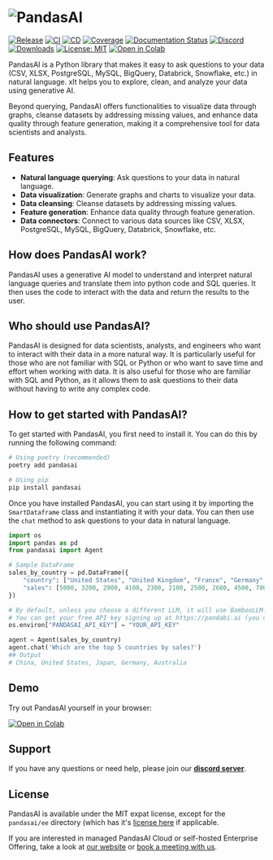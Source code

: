 # ![PandasAI](https://github.com/Sinaptik-AI/pandas-ai/blob/main/images/logo.png?raw=true)

[![Release](https://img.shields.io/pypi/v/pandasai?label=Release&style=flat-square)](https://pypi.org/project/pandasai/)
[![CI](https://github.com/gventuri/pandas-ai/actions/workflows/ci.yml/badge.svg)](https://github.com/gventuri/pandas-ai/actions/workflows/ci.yml/badge.svg)
[![CD](https://github.com/gventuri/pandas-ai/actions/workflows/cd.yml/badge.svg)](https://github.com/gventuri/pandas-ai/actions/workflows/cd.yml/badge.svg)
[![Coverage](https://codecov.io/gh/gventuri/pandas-ai/branch/main/graph/badge.svg)](https://codecov.io/gh/gventuri/pandas-ai)
[![Documentation Status](https://readthedocs.org/projects/pandas-ai/badge/?version=latest)](https://pandas-ai.readthedocs.io/en/latest/?badge=latest)
[![Discord](https://dcbadge.vercel.app/api/server/kF7FqH2FwS?style=flat&compact=true)](https://discord.gg/kF7FqH2FwS)
[![Downloads](https://static.pepy.tech/badge/pandasai)](https://pepy.tech/project/pandasai) [![License: MIT](https://img.shields.io/badge/License-MIT-yellow.svg)](https://opensource.org/licenses/MIT)
[![Open in Colab](https://colab.research.google.com/assets/colab-badge.svg)](https://colab.research.google.com/drive/1ZnO-njhL7TBOYPZaqvMvGtsjckZKrv2E?usp=sharing)

PandasAI is a Python library that makes it easy to ask questions to your data (CSV, XLSX, PostgreSQL, MySQL, BigQuery, Databrick, Snowflake, etc.) in natural language. xIt helps you to explore, clean, and analyze your data using generative AI.

Beyond querying, PandasAI offers functionalities to visualize data through graphs, cleanse datasets by addressing missing values, and enhance data quality through feature generation, making it a comprehensive tool for data scientists and analysts.

## Features

- **Natural language querying**: Ask questions to your data in natural language.
- **Data visualization**: Generate graphs and charts to visualize your data.
- **Data cleansing**: Cleanse datasets by addressing missing values.
- **Feature generation**: Enhance data quality through feature generation.
- **Data connectors**: Connect to various data sources like CSV, XLSX, PostgreSQL, MySQL, BigQuery, Databrick, Snowflake, etc.

## How does PandasAI work?

PandasAI uses a generative AI model to understand and interpret natural language queries and translate them into python code and SQL queries. It then uses the code to interact with the data and return the results to the user.

## Who should use PandasAI?

PandasAI is designed for data scientists, analysts, and engineers who want to interact with their data in a more natural way. It is particularly useful for those who are not familiar with SQL or Python or who want to save time and effort when working with data. It is also useful for those who are familiar with SQL and Python, as it allows them to ask questions to their data without having to write any complex code.

## How to get started with PandasAI?

To get started with PandasAI, you first need to install it. You can do this by running the following command:

```bash
# Using poetry (recommended)
poetry add pandasai

# Using pip
pip install pandasai
```

Once you have installed PandasAI, you can start using it by importing the `SmartDataframe` class and instantiating it with your data. You can then use the `chat` method to ask questions to your data in natural language.

```python
import os
import pandas as pd
from pandasai import Agent

# Sample DataFrame
sales_by_country = pd.DataFrame({
    "country": ["United States", "United Kingdom", "France", "Germany", "Italy", "Spain", "Canada", "Australia", "Japan", "China"],
    "sales": [5000, 3200, 2900, 4100, 2300, 2100, 2500, 2600, 4500, 7000]
})

# By default, unless you choose a different LLM, it will use BambooLLM.
# You can get your free API key signing up at https://pandabi.ai (you can also configure it in your .env file)
os.environ["PANDASAI_API_KEY"] = "YOUR_API_KEY"

agent = Agent(sales_by_country)
agent.chat('Which are the top 5 countries by sales?')
## Output
# China, United States, Japan, Germany, Australia
```

## Demo

Try out PandasAI yourself in your browser:

[![Open in Colab](https://colab.research.google.com/assets/colab-badge.svg)](https://colab.research.google.com/drive/1ZnO-njhL7TBOYPZaqvMvGtsjckZKrv2E?usp=sharing)

## Support

If you have any questions or need help, please join our **[discord server](https://discord.gg/kF7FqH2FwS)**.

## License

PandasAI is available under the MIT expat license, except for the `pandasai/ee` directory (which has it's [license here](https://github.com/Sinaptik-AI/pandas-ai/blob/master/pandasai/ee/LICENSE) if applicable.

If you are interested in managed PandasAI Cloud or self-hosted Enterprise Offering, take a look at [our website](https://pandas-ai.com) or [book a meeting with us](https://zcal.co/gventuri/pandas-ai-demo).
